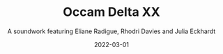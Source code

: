 ---
title: Occam Delta XX
subtitle: A soundwork featuring Eliane Radigue, Rhodri Davies and Julia Eckhardt
date: '2022-03-01'
thumbnail: Occam Delta XX.jpg
related: []
category: ['films']
---